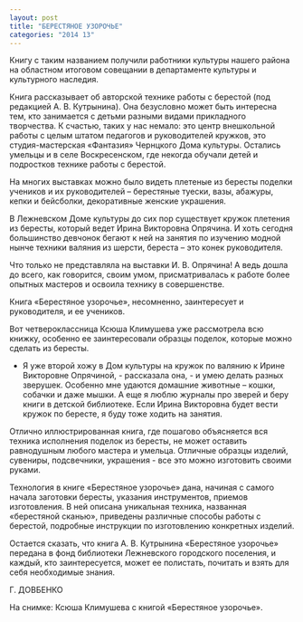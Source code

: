 ```yaml
---
layout: post
title: "БЕРЕСТЯНОЕ УЗОРОЧЬЕ"
categories: "2014 13"
---
```


Книгу с таким названием получили работники культуры нашего района на областном итоговом совещании в департаменте культуры и культурного наследия.

Книга рассказывает об авторской  технике работы с берестой (под редакцией А. В. Кутрынина). Она безусловно может  быть интересна тем, кто занимается с детьми разными видами прикладного  творчества. К счастью, таких у нас немало: это центр внешкольной работы с целым  штатом педагогов и руководителей кружков, это студия-мастерская «Фантазия»  Чернцкого Дома культуры. Остались умельцы и в селе Воскресенском, где некогда  обучали детей и подростков технике работы с берестой.

На многих выставках можно было  видеть плетеные из бересты поделки учеников и их руководителей – берестяные  туески, вазы, абажуры, кепки и бейсболки, декоративные женские украшения.

В Лежневском Доме культуры до  сих пор существует кружок плетения из бересты, который ведет Ирина Викторовна  Опрячина. И хоть сегодня большинство девчонок бегают к ней на занятия по  изучению модной нынче техники валяния из шерсти, береста – это конек  руководителя.

Что только не представляла на  выставки И. В. Опрячина! А ведь дошла до всего, как говорится, своим умом,  присматривалась к работе более опытных мастеров и освоила технику в  совершенстве.

Книга «Берестяное узорочье»,  несомненно, заинтересует и руководителя, и ее учеников.

Вот четвероклассница Ксюша  Климушева уже рассмотрела всю книжку, особенно ее заинтересовали образцы  поделок, которые можно сделать из бересты.

- Я уже второй хожу в Дом  культуры на кружок по валянию к Ирине Викторовне Опрячиной, - рассказала она, -  и умею делать разных зверушек. Особенно мне удаются домашние животные – кошки,  собачки и даже мышки. А еще я люблю журналы про зверей и беру книги в детской  библиотеке. Если Ирина Викторовна будет вести кружок по бересте, я буду тоже  ходить на занятия.

Отлично иллюстрированная книга,  где пошагово объясняется вся техника исполнения поделок из бересты, не может  оставить равнодушным любого мастера и умельца. Отличные образцы изделий,  сувениры, подсвечники, украшения - все это можно изготовить своими руками.

Технология в книге «Берестяное  узорочье» дана, начиная с самого начала заготовки бересты, указания  инструментов, приемов изготовления. В ней описана уникальная техника, названная  «берестяной сканью», приведены различные способы работы с берестой, подробные  инструкции по изготовлению конкретных изделий.

Остается сказать, что книга А. В.  Кутрынина «Берестяное узорочье» передана в фонд библиотеки Лежневского  городского поселения, и каждый, кто заинтересуется, может ее полистать,  почитать и взять для себя необходимые знания.

Г. ДОВБЕНКО

На снимке: Ксюша Климушева с  книгой «Берестяное узорочье».


